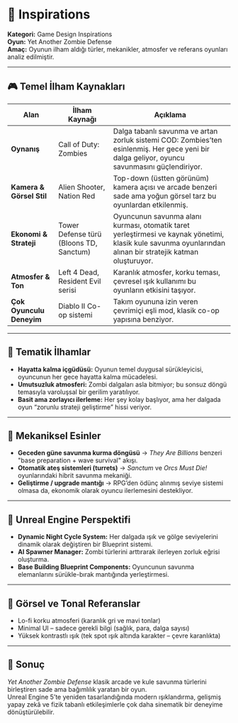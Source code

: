 # 🎨 Inspirations
**Kategori:** Game Design Inspirations  
**Oyun:** Yet Another Zombie Defense  
**Amaç:** Oyunun ilham aldığı türler, mekanikler, atmosfer ve referans oyunları analiz edilmiştir.

---

## 🎮 Temel İlham Kaynakları

| Alan | İlham Kaynağı | Açıklama |
|------|----------------|-----------|
| **Oynanış** | Call of Duty: Zombies | Dalga tabanlı savunma ve artan zorluk sistemi COD: Zombies’ten esinlenmiş. Her gece yeni bir dalga geliyor, oyuncu savunmasını güçlendiriyor. |
| **Kamera & Görsel Stil** | Alien Shooter, Nation Red | Top-down (üstten görünüm) kamera açısı ve arcade benzeri sade ama yoğun görsel tarz bu oyunlardan etkilenmiş. |
| **Ekonomi & Strateji** | Tower Defense türü (Bloons TD, Sanctum) | Oyuncunun savunma alanı kurması, otomatik taret yerleştirmesi ve kaynak yönetimi, klasik kule savunma oyunlarından alınan bir stratejik katman oluşturuyor. |
| **Atmosfer & Ton** | Left 4 Dead, Resident Evil serisi | Karanlık atmosfer, korku teması, çevresel ışık kullanımı bu oyunların etkisini taşıyor. |
| **Çok Oyunculu Deneyim** | Diablo II Co-op sistemi | Takım oyununa izin veren çevrimiçi eşli mod, klasik co-op yapısına benziyor. |

---

## 🧠 Tematik İlhamlar

- **Hayatta kalma içgüdüsü:** Oyunun temel duygusal sürükleyicisi, oyuncunun her gece hayatta kalma mücadelesi.  
- **Umutsuzluk atmosferi:** Zombi dalgaları asla bitmiyor; bu sonsuz döngü temasıyla varoluşsal bir gerilim yaratılıyor.  
- **Basit ama zorlayıcı ilerleme:** Her şey kolay başlıyor, ama her dalgada oyun “zorunlu strateji geliştirme” hissi veriyor.

---

## 🧩 Mekaniksel Esinler

- **Geceden güne savunma kurma döngüsü** → *They Are Billions* benzeri "base preparation + wave survival" akışı.  
- **Otomatik ateş sistemleri (turrets)** → *Sanctum* ve *Orcs Must Die!* oyunlarındaki hibrit savunma mekaniği.  
- **Geliştirme / upgrade mantığı** → RPG’den ödünç alınmış seviye sistemi olmasa da, ekonomik olarak oyuncu ilerlemesini destekliyor.

---

## 🧰 Unreal Engine Perspektifi

- **Dynamic Night Cycle System:** Her dalgada ışık ve gölge seviyelerini dinamik olarak değiştiren bir Blueprint sistemi.  
- **AI Spawner Manager:** Zombi türlerini arttırarak ilerleyen zorluk eğrisi oluşturma.  
- **Base Building Blueprint Components:** Oyuncunun savunma elemanlarını sürükle-bırak mantığında yerleştirmesi.

---

## 📸 Görsel ve Tonal Referanslar

- Lo-fi korku atmosferi (karanlık gri ve mavi tonlar)  
- Minimal UI – sadece gerekli bilgi (sağlık, para, dalga sayısı)  
- Yüksek kontrastlı ışık (tek spot ışık altında karakter – çevre karanlıkta)

---

## 💬 Sonuç

*Yet Another Zombie Defense* klasik arcade ve kule savunma türlerini birleştiren sade ama bağımlılık yaratan bir oyun.  
Unreal Engine 5’te yeniden tasarlandığında modern ışıklandırma, gelişmiş yapay zekâ ve fizik tabanlı etkileşimlerle çok daha sinematik bir deneyime dönüştürülebilir.
